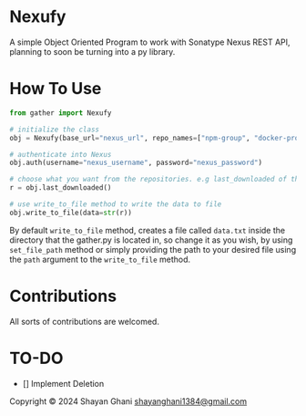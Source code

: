 # Nexufy
A simple Object Oriented Program to work with Sonatype Nexus REST API, planning to soon be turning into a py library.


# How To Use

```python
from gather import Nexufy

# initialize the class
obj = Nexufy(base_url="nexus_url", repo_names=["npm-group", "docker-proxy"])

# authenticate into Nexus
obj.auth(username="nexus_username", password="nexus_password")

# choose what you want from the repositories. e.g last_downloaded of the packages
r = obj.last_downloaded()

# use write_to_file method to write the data to file
obj.write_to_file(data=str(r))

```
By default `write_to_file` method, creates a file called `data.txt` inside the directory that the gather.py is located in, so change it as you wish, by using `set_file_path` method or simply providing the path to your desired file using the `path` argument to the `write_to_file` method. 


# Contributions
All sorts of contributions are welcomed.

# TO-DO
- [] Implement Deletion

Copyright © 2024 Shayan Ghani shayanghani1384@gmail.com